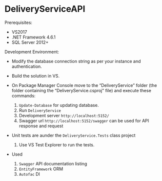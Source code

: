
# DeliveryServiceAPI

Prerequisites:
- VS2017
- .NET Framework 4.6.1
- SQL Server 2012+


Development Environment:
- Modify the database connection string as per your instance and authentication.
- Build the solution in VS.
- On Package Manager Console move to the “DeliveryService” folder (the folder containing the “DeliveryService.csproj" file) and execute these commands:
  1. `Update-Database` for updating database.
  2. Run `DeliveryService`
  3. Development server  `http://localhost:5152/`
  4. Swagger url `http://localhost:5152/swagger` can be used for API response and request

- Unit tests are aunder the `DeliveryService.Tests` class project
    1. Use VS Test Explorer to run the tests. 

- Used
    1. `Swagger` API documentation listing
    2. `EntityFramework` ORM
    3. `Autofac` DI
